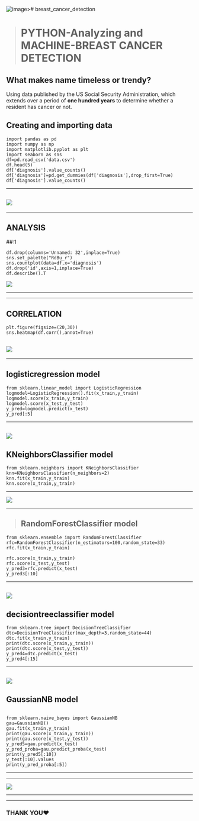 ![image](https://github.com/mastaf545/breast_cancer_detection/assets/93488874/09fba469-ea60-494e-81ae-ad88da7ee04e)># breast_cancer_detection
># PYTHON-Analyzing and MACHINE-BREAST CANCER DETECTION
## What makes name timeless or trendy?
Using data published by the US Social Security Administration, which extends over a period of **one hundred years** to determine whether a resident has cancer or not.

## Creating and importing data 

```
import pandas as pd
import numpy as np
import matplotlib.pyplot as plt
import seaborn as sns
df=pd.read_csv('data.csv')
df.head(5)
df['diagnosis'].value_counts()
df['diagnosis']=pd.get_dummies(df['diagnosis'],drop_first=True)
df['diagnosis'].value_counts()

```
-----------------
![](dataset/1.png)
------------------------
------------------------
## ANALYSIS
##:1 
```
df.drop(columns='Unnamed: 32',inplace=True)
sns.set_palette("RdBu_r")
sns.countplot(data=df,x='diagnosis')
df.drop('id',axis=1,inplace=True)
df.describe().T
```

![](dataset/4.png)



----------------------------------
-----------------------------------
## CORRELATION
```
plt.figure(figsize=(20,30))
sns.heatmap(df.corr(),annot=True)
```

![](dataset/5.png)
------------------------------------
-----------------------------------
## logisticregression model
```
from sklearn.linear_model import LogisticRegression
logmodel=LogisticRegression().fit(x_train,y_train)
logmodel.score(x_train,y_train)
logmodel.score(x_test,y_test)
y_pred=logmodel.predict(x_test)
y_pred[:5]
```
------------------------
![](dataset/logisticregression.png)
------------------------
## KNeighborsClassifier model
```
from sklearn.neighbors import KNeighborsClassifier
knn=KNeighborsClassifier(n_neighbors=2)
knn.fit(x_train,y_train)
knn.score(x_train,y_train)
```
---------------
![](dataset/kneighborsclassifier.png )

------------------------
>## RandomForestClassifier model
```
from sklearn.ensemble import RandomForestClassifier
rfc=RandomForestClassifier(n_estimators=100,random_state=33)
rfc.fit(x_train,y_train)

rfc.score(x_train,y_train)
rfc.score(x_test,y_test)
y_pred3=rfc.predict(x_test)
y_pred3[:10]

```
------------------------
![](dataset/randomforestcalssifier.png )
---------------------------
## decisiontreeclassifier model
```
from sklearn.tree import DecisionTreeClassifier
dtc=DecisionTreeClassifier(max_depth=3,random_state=44)
dtc.fit(x_train,y_train)
print(dtc.score(x_train,y_train))
print(dtc.score(x_test,y_test))
y_pred4=dtc.predict(x_test)
y_pred4[:15]
```
----------------------
![]( dataset/decisiontreeclassifier.png)
--------------------------
## GaussianNB model
```

from sklearn.naive_bayes import GaussianNB
gau=GaussianNB()
gau.fit(x_train,y_train)
print(gau.score(x_train,y_train))
print(gau.score(x_test,y_test))
y_pred5=gau.predict(x_test)
y_pred_proba=gau.predict_proba(x_test)
print(y_pred5[:10])
y_test[:10].values
print(y_pred_proba[:5])

```
------------------

---------------------------

![](dataset/GaussianNB.png )

------------------------------------

-------------------------------
### THANK YOU♥
